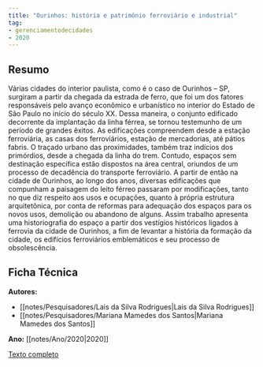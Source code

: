 ```yaml
---
title: "Ourinhos: história e patrimônio ferroviário e industrial"
tag:
- gerenciamentodecidades
- 2020
---
```

## Resumo
Várias cidades do interior paulista, como é o caso de Ourinhos – SP, surgiram a partir da chegada da estrada de ferro, que foi um dos fatores responsáveis pelo avanço econômico e urbanístico no interior do Estado de São Paulo no início do século XX. Dessa maneira, o conjunto edificado decorrente da implantação da linha férrea, se tornou testemunho de um período de grandes êxitos. As edificações compreendem desde a estação ferroviária, as casas dos ferroviários, estação de mercadorias, até pátios fabris. O traçado urbano das proximidades, também traz indícios dos primórdios, desde a chegada da linha do trem. Contudo, espaços sem destinação específica estão dispostos na área central, oriundos de um processo de decadência do transporte ferroviário. A partir de então na cidade de Ourinhos, ao longo dos anos, diversas edificações que compunham a paisagem do leito férreo passaram por modificações, tanto no que diz respeito aos usos e ocupações, quanto à própria estrutura arquitetônica, por conta de reformas para adequação dos espaços para os novos usos, demolição ou abandono de alguns. Assim trabalho apresenta uma historiografia do espaço a partir dos vestígios históricos ligados à ferrovia da cidade de Ourinhos, a fim de levantar a história da formação da cidade, os edifícios ferroviários emblemáticos e seu processo de obsolescência.

## Ficha Técnica

**Autores:**
- [[notes/Pesquisadores/Lais da Silva Rodrigues|Lais da Silva Rodrigues]]
- [[notes/Pesquisadores/Mariana Mamedes dos Santos|Mariana Mamedes dos Santos]]

**Ano:** [[notes/Ano/2020|2020]]

[Texto completo](https://www.eventoanap.org.br/data/inscricoes/5558/form3112191431.pdf)
